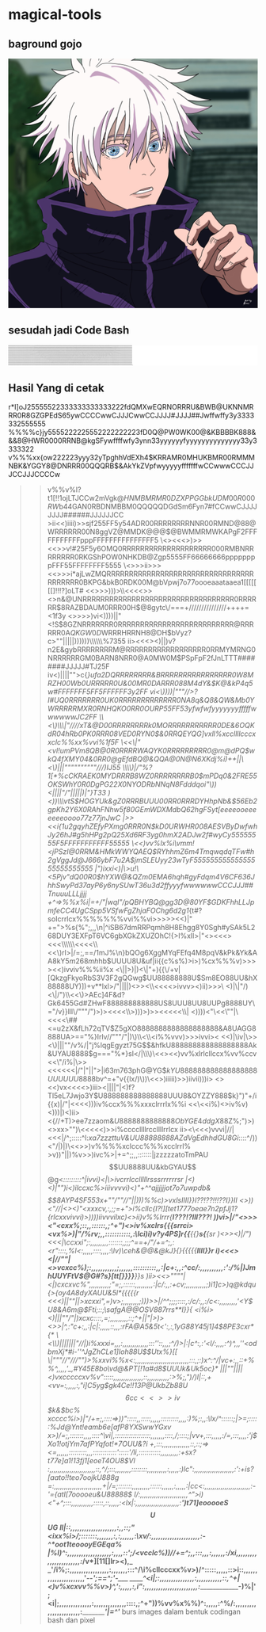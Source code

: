 # magical-tools

## baground gojo
<img src ="gojo.jpg"/>

## sesudah jadi Code Bash
<img src ="gojo.png"/>

## Hasil Yang di cetak

r*I]oJ25555522333333333333222fdQMXwEQRNORRRU&BWB@UKNNMRRR0R8GZGPEdS65ywCCCCwwCJJJCwwCCJJJJ#JJJJ##Jwffwffy3y3333332555555
%%%%c}jy5555222225552222222223fD0Q@PW0WK00@&KBBBBK888&&&8@HWR0000RRNB@kgSFywffffwfy3ynn33yyyyyyfyyyyyyyyyyyyyy33y3333322
v%%%xx{ow222223yyy32yTpghhVdEXh4$KRRAMR0MHUKBMR00RMMMNBK&YGGY8@DNRRR00QQQRB$&AkYkZVpfwyyyyyfffffffwCCwwwCCCJJJCCJJJCCCCw
>>v%%v%l?t1[!!1ojLTJCCw2mVgk$@HNMBMRMR0DZXPPGGbkUDM00R000RW$b44GAN0RBDNMBBM0QQQQQDGdSm6Fyn7#fCCwwCJJJJJJJJ######JJJJJJCC
\>ii<<)iiii)>>sjf255FF5y54ADR00RRRRRRRRNNR00RMND@88@WRRRRRR00N8ggVZ@MMDK@@@$@BWMMRMWKAPgF2FFFFFFFFFFFpppFFFFFFFFFFFFFFF5
\<><<<>)>><<>>v!#25F5y6OMQ0RRRRRRRRRRRRRRRRRRRR000RMBNRRRRRRRR0RKGShPOW0NHKDB@Zgp5555FF66666666ppppppppFFF55FFFFFFFF5555
\<>>>ii>>><<>>>i*ajLwZMQRRRRRRRRRRRRRRRRRRRRRRRRRRRRRRRRRRRRRRRR0BKPG&bkB0RDK00M@bVpwj7o77oooeaaataaea1[[[[[[[]!!!?]oLT#
<<>>>)))>\\<<<<>><>n&@UNRRRRRRRRRRRRRRRRRRRRRRRRRRRRRRRRRR0RRRRRR$8RAZBDAUM0RRR00H$@8gytc\/===+///////////////++++=<1f3y
<>>>>)vi<))))||"<!S$8GZNRRRRRRR0RRRRRRRRRRRRRRRRRRRRRRRRRR@RRRRRR0A$QKGW0D$WRRRHRRNH8@DH$bVyz?c>""|||||))))))\\\\\\%7355
>ii><<<><)||)v?n2E&gybRRRRRRRRM@RRRRRRRRRRRRRRRRRR0RRMYMRNG0NRRRRRRGM0BARN8NRR0@A0MW0M$PSpFpF2fJnLTTT########JJJJJ#TJ25F
iv<\)||||"">c{*}ufa2DQRRRRRRRR&BRRRRRRRRRRRRRRRR0W8MRZH00Wb0URRRRR0U&00MR0DARRR088M4dY&$K@&kP4q5w#FFFFFFF5FF5FFFFFF3y2FF
vi<\))))|"""//>?I#UQ0RRRRRRR0UK0RRRRRRRRRRRRR0NA8q&Q8&QW&Mb0YWRRRRRMXR0RNHQKO0RR0OURP55FF53yfwfwfyyyyyyyfffffwwwwwwJC2FF
\\<\)\\\|"////xT&@D00RRRRRRRRk0MORRRRRRRRRRR0DE&6OQKdR04hRb0PK0RRR08VED0RYN0$&0RRQEYQG]vxll%xccllllcccxxclc%%xx%vvi%1f5F
\\<<\\|"<vl!umPVm8QB@0R0RRRRWAQYK0RRRRRRRRR0@m@dPQ$wkQ4fXMY04&0RR0@gEfdBQ@&QQA@0N@N6XKdj%i)++||\<\)|||""""""""""///)IJ55
\\\\)|/"%?1[*%cCKRAEK0MYDRRRB8WZ0RRRRRRRRB0$mPDq0&2FRE55OKSWhY0R0DgPG22X0NYODRbNNqN8Fdddqoi"\\\))\<\||||"/"|||||)|"\}T33
)\<\))\\\\\vtS$HOGYUk&gZ0RRRBUUU00RR0RRRDYHhpNb&$56Eb2gpKh2Y6X0RAhFNhw5f80GEmWDXMdbQ62hgFSyt[eeeeooeeeeeeeoooo77z77jnJwC
|\>><<i{1u2gqyhZEfyPXmg0RRR0N$kD0URWHR008AESVByDwfwhJy26hJ#g5hHPg2pQ25Xd6RF3yg0hmX2ADJw2f#wyCy55555555F5FFFFFFFFFFF55555
\<<)vv%lx%i\vmm!<jPSzI@0RRM&HMkWWYQAEQ$RYhhmZ6m4TmqwqdqTFw#h2gVggJd@J666ybF7u2A$jmSLEUyy23wTyF55555555555555555555555555
|")ixxi<)|\>u!\<5Pjv"dQ00R0$hYXW@&QZm0EMA6hqh#gyFdqm4V6CF636JhhSwyPd37ayP6y6nySUwT36u3d2ffyyyfwwwwwwCCCJJJ##TnuuuLLLjjjj
+^=>%%x%i|=+/"|wql"/pQBHYBQ@gg3D@80YF$GDKFhhLLJpmfeCC4UgCSpp5VSfwFgZhjaFOChg6d2g1*{t#?soIcrrlcx%%%%%%%vvi%%vi>>>>><<\)|"
+="\>%s{%";,,,\n|^iSB67dmRRPqmh8H8Ehgg8Y0Sgh#ySAk5L268DUY3EXFpT6VC6gbXGkZXUZOhC!{>l%xIl>|"<><<<><\<<\\\\\\\\\\\\<<<<\\\\
\<<\\)rl>|/=;,==/1mJ%\n}bQOg6XggMYqFEfq4M8pqV&kPk&Yk&AA8kY$5m268mh$hb$UUUU8U&uf|ii{{c%s%)>i>)%cx%%%v)>>>><<)ivviv%%%ii%x
>><\||>)|)<\|"+){{\/+v|[QkzgFkyoRbS3V3F2gQGwg$UU88888888U$Sm8EO88UU&hX88888UY)])+v**lxl>/"||||)<>><\\<<<<>ivvv><)ii)>>>\
>><)|\|"/)<\|/")\\<<\)>AEc]4F&d?Gk6455Gd#ZHwF888888888888US8UUU8UU8UUPg8888UY\="/v}}lll\/"""/")>)><<<<\\>)))>)>><<<<<\\|
>><))))<"\<<\""|\<<<<\##<=u2zX&fLh72qTV$Z5gXO8888888888888888888&A8UAGG8888UA>=="%}Irlv//"""/"|)\)\\<\\<i%%vvv)>>>ivvi><
><<)|\iv|\>><\)|||""/v%/|"j%lqgEgyzt75G$$&hfkU888888888888888888Ak&UYAU8888$g==="%*}sl</|\\\)\<<><<)vv%xlrlcllccx%vv%ccv
><<\"/i%|\>><<<<<<|/"|"||">|i63m763phG@YG$$kYU888888888888888888UUUUUU8888$bv^=+"v{{lx\/)\\))\\\<\<>)iiiii)>>)iivii)))i>
<><<\)vx<\<<<>)iii><\||||"|<)f?Tl5eL7Jwjo3Y$U888888888888888UUU8&OYZZY888$k}")"+/i{{x)|/"|\<<<<)))iv%ccx%%%xxxclrrrlx%%i
<<\\<<i%)<>iv%v)<\)))|)<)ii><{//+T)>ee7zzaom&$U8888888888888ObYGE4ddgX88$Z%;")>)<>xx>"")\\<<<<<)>>i%ccccllllrccllllrrlcx
ii><\\<<<)vvvi\|//|<<<\|/^;:::::^l:_xa7zzzttuV&$UU88888888AZdVgEdhhdGU8$Gi_::::^/\))<"/|)|)\\<<>>)v%%%%xclccc%%%xcclrrl%
\>v))"||\)%v>\>)ivc%>|+=^;;,,:::::::|jzzzzzatoTmPAU$$UU8888UU&kbGYAU$$@g<_:::::::::^|ivvi)<|\\>ivcrrlcclllllrsssrrrrrrsr
|<)<\)|""\)i<)ilccxc%>iiivvvvi)<)"+^^ajjjjjjot7o7uwpdb&$$$$$$8AYP4SF553x+""/""//"||))\)%%c)>vxls*IIII}}I??!??!!!??I}}*II
<>))<\"//|<><)"<xxxcv,:,;;=+"\>i%cllc{I?!][tet1777oeae7n2pfJj1?{rlcxxvivvi)>))))iivvvilxc)<>ii)v%%lrrr{****I???!?III???!
)\)vi>\|/"<>>><"<cxx%;::,,::::::,;^+")<>iv%xclrs{{{srrci><vx%>)|"/%rv;,,:::::::::::,:\lci)i)v?y4PS]r{{***{{*}***s{***{sr
)<>><)\|/")\<<<|\ccxxi";:,,,,,,,,,:::::::,;;;^==+/"/+=^;,:<r"::::,%l<:,,,,,::::,,,,:\lv)\\ceh&@@&@kJ}{}*{{{{{***IIII}}*r
>i)<<<><|//""|\<\>vcxcc%);:,,,,,,,,,,,;,,,,,,::::::::::,,:|c+:,,:^cc/:,,,,,,,,,,:':/%\|\)JmhUUYFtV$@G#?s}[tt[*}}}}**}}*s
)ii><\<>\""""|\<\|)cxcxvc%",,,,,,,,,,;"=;,::::::,,,,,,,,,:|c/:,,:+cv;,,,,,,,,,,;)i*1]c>)q@kdqu{>{oy4A8dyXAUU&5l***{{{{{r
<ivv><<<\)||""||>xcxxi",=)v>;,,,,,,,,;)))>>\|/^^;;;;::::,:/c/:,,:/c<:,,,,,,,,,'<Y$U8&A6m@$Fti;::;\safgA@@OSV887rrs**I}}{
<i%i><\)|||""/"|)xcxc\::::,=;,,,,,,,,,::;^+||"|\>)><>>|^,:"c+:,,:|c|:,,,,,::,,,:rFA@$A5$&5t<':,:,1yG88Y45j1]4$8PE3cxr*{*
\<\\)|||||||"//|)i%xxxi=,,,:,,,,,,,,,,,,,:::''::,,,;^/)>|:|c^:,:'<l/:,,,,:^)^,,,''<odbmXj*#i-''^JgZhCLe1]Ioh88U$$Utx%}[[
\|"""//"///"")>%xxvi%%x<:,,,,,,,,,,,,,,,,,,,,,,,,,,,:::,;:)x^:^/|vc+:,,::+%%^,,,,,'_,#Y45E8bo\vd@&PT[!1a#d8$UUUk&Uk5oc}*
\|||""||||<)vxcccccxv%v":::::,,,,,,,,,,,,,,,::,,,,,,,,,,,:>%;,")/)l|::,+<vv=:,,,,,:,"i]C5yg$$gk$4Ce!!13P$@$UkbZb88U$$6cc
<<>>iv%xcccccx%v>|"i%>)|:::,,::::::::::::::::,,,,,,,,,,,:/%/:,::^xc|,"ivi|;:,,,::;|)i<"=;c5UEZ@Eat!todYAb463FP8$$$k&$bc%
xcccc%i>)|"/+=;,::::=\>))":::::,,:::::,,,,,:::::::::,,,,:)%;:,,:\lx<iv>/^::::::;|>\=;:::::%Jd@Ynt!eamb6e[afP$8YXSwwY$Gxv
x>)/=;,:::::::,,,,::::^\vi|,::::::::::::::::::,,,,,,,::::,/;::::;|vv+,:::,,,,,:/=,:::,,,,:'j$Xo1!otjYm7afPYqfot!*7OUU&?i
+,:::,,,,,,,,,,,,,,::,::;=><=,,,,,,:::::::::,,,::::::::::::':::::'/li,:::::::::::,,,,,,,,,:+sx?t77e]a1!13fj1[eoeT4OU8$Vl
:,,,,,,,,,,,,,,,,,,,,,,,::,^/;:::,,,,,,,,::::::::,,,,,,,,,,:,,,,,:)lc":,,,,,,,,,,,,,,,,,,,,:':+is?[aato!!teo7oojk$U888$g
=:,,,,,,,,,,,,,,,,,,,,,,,,+|/=;:::::::,,,,,,,,,::::::,,,,,,:,,,,,:|cc<:,,,,,,,,,,,,,,,,,,,,,,,:_-_'={atI[7ooooeu&U88888$
l/:,,,,,,,,,,,,,,,,,,,,,,,,^">i)<\"+^;:::,,,,,,,,,,,:::::,::,,,,,:<lx|:,,,,,,,,,,,,,,,,,,,,,,:______')t71]eooooeS$$U$$UG
ll|::,,,,,,,,,,,,,,,,,,,,:,,::;"<ixx%i>\/;:::::::,,,,,,,:,:,,,,,,:\xv/:,,,,,,,,,,,,,,,,,,,,,:________-^*oot1teoooyEGEqa%
|%l)^:,,,,,,,,,,,,,,,,,,,:,,,,::';/<vcclc%))//+=^;,,:::,,,:,,,,,,:/xi,,,,,,,,,,,,,,,,,,,,,,,:___________/v*][11[]Ir><),_
_'/i%\;:,,,,,,,,,,,,,,,,,:,,,,,,,:::^/\i%cllcccxx%v>)/^:::::,,,,,::>i::,,,,,,,,,,,,,,,,,,,,,,'___________--';==^;'_-____
____^<i|;:,,,,,,,,,,,,,,,:,,,,,,,,,,,::,^+|<)v%xcxvv%%v>)^,':,,,,,:,i":,,,,,,,,,,,,,,,,,,,,,,,:_________________-)%|\'__
______;<i|;,,,,,,,,,,,,,,:,,,,,,,,,,,,,,::::,;^+"))%vv%x%%)\^:,,,,,:^%/:,,,,,,,,,,,,,,,,,,,,,,,:________________'|=^'___
burs images dalam bentuk codingan bash dan pixel
